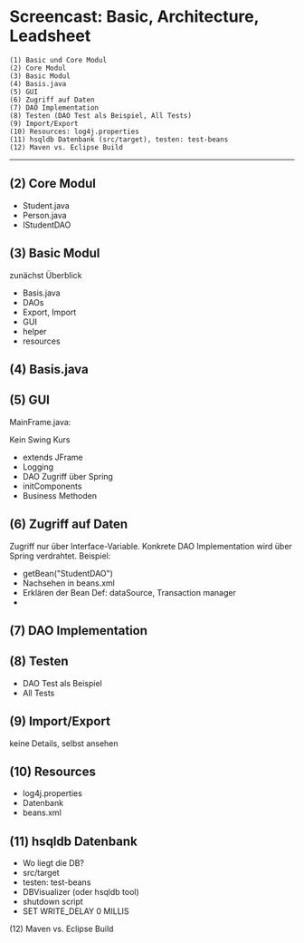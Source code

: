 Screencast: Basic, Architecture, Leadsheet
======================================

    (1) Basic und Core Modul
    (2) Core Modul
    (3) Basic Modul
    (4) Basis.java
    (5) GUI
    (6) Zugriff auf Daten
    (7) DAO Implementation
    (8) Testen (DAO Test als Beispiel, All Tests)
    (9) Import/Export
    (10) Resources: log4j.properties
    (11) hsqldb Datenbank (src/target), testen: test-beans
    (12) Maven vs. Eclipse Build

- - - - - - - - - - - - - - - - - - - - - - - - - - - - - - - - - - - - - - - - - - - - - - - - - - - 

(2) Core Modul
--------------

* Student.java
* Person.java
* IStudentDAO

(3) Basic Modul
---------------

zunächst Überblick

* Basis.java
* DAOs
* Export, Import
* GUI
* helper
* resources

(4) Basis.java
--------------


(5) GUI
-------

MainFrame.java:

Kein Swing Kurs

* extends JFrame
* Logging
* DAO Zugriff über Spring
* initComponents
* Business Methoden


(6) Zugriff auf Daten
---------------------

Zugriff nur über Interface-Variable. Konkrete DAO Implementation wird über Spring verdrahtet. Beispiel:

* getBean("StudentDAO")
* Nachsehen in beans.xml
* Erklären der Bean Def: dataSource, Transaction manager
* 

(7) DAO Implementation
----------------------

(8) Testen
----------

* DAO Test als Beispiel 
* All Tests

(9) Import/Export
-----------------

keine Details, selbst ansehen

(10) Resources
--------------

* log4j.properties
* Datenbank
* beans.xml

(11) hsqldb Datenbank
---------------------

* Wo liegt die DB?
* src/target
* testen: test-beans
* DBVisualizer (oder hsqldb tool)
* shutdown script
* SET WRITE_DELAY 0 MILLIS

(12) Maven vs. Eclipse Build